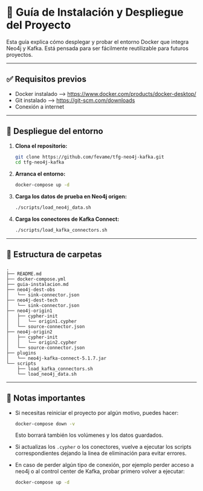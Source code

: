 # 📄 Guía de Instalación y Despliegue del Proyecto

Esta guía explica cómo desplegar y probar el entorno Docker que integra Neo4j y Kafka. Está pensada para ser fácilmente reutilizable para futuros proyectos.

---

## ✅ Requisitos previos

- Docker instalado  --> https://www.docker.com/products/docker-desktop/
- Git instalado  --> https://git-scm.com/downloads
- Conexión a internet

---

## 🚀 Despliegue del entorno

1. **Clona el repositorio:**
   
   ```bash
   git clone https://github.com/fevame/tfg-neo4j-kafka.git
   cd tfg-neo4j-kafka
   ```

2. **Arranca el entorno:**
   
   ```bash
   docker-compose up -d
   ```

3. **Carga los datos de prueba en Neo4j origen:**
   
   ```bash
   ./scripts/load_neo4j_data.sh
   ```

4. **Carga los conectores de Kafka Connect:**
   
   ```bash
   ./scripts/load_kafka_connectors.sh
   ```

---

## 📂 Estructura de carpetas

```
.
├── README.md
├── docker-compose.yml
├── guia-instalacion.md
├── neo4j-dest-obs
│   └── sink-connector.json
├── neo4j-dest-tech
│   └── sink-connector.json
├── neo4j-origin1
│   ├── cypher-init
│   │   └── origin1.cypher
│   └── source-connector.json
├── neo4j-origin2
│   ├── cypher-init
│   │   └── origin2.cypher
│   └── source-connector.json
├── plugins
│   └── neo4j-kafka-connect-5.1.7.jar
└── scripts
    ├── load_kafka_connectors.sh
    └── load_neo4j_data.sh
```

---

## 📄 Notas importantes

- Si necesitas reiniciar el proyecto por algún motivo, puedes hacer:
  
  ```bash
  docker-compose down -v
  ```

  Esto borrará también los volúmenes y los datos guardados.

- Si actualizas los `.cypher` o los conectores, vuelve a ejecutar los scripts correspondientes dejando la linea de eliminación para evitar errores.
- En caso de perder algún tipo de conexión, por ejemplo perder acceso a neo4j o al control center de Kafka, probar primero volver a ejecutar:

  ```bash
  docker-compose up -d
  ```

  